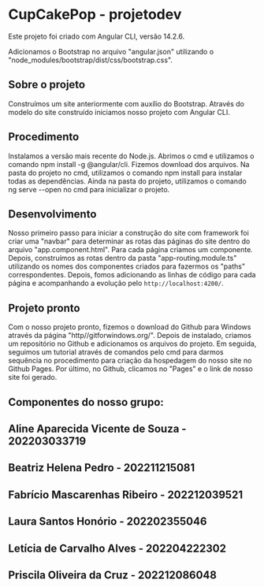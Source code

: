 # CupCakePop - projetodev

Este projeto foi criado com Angular CLI, versão 14.2.6.

Adicionamos o Bootstrap no arquivo "angular.json" utilizando o "node_modules/bootstrap/dist/css/bootstrap.css".

## Sobre o projeto

Construímos um site anteriormente com auxílio do Bootstrap.
Através do modelo do site construído iniciamos nosso projeto com Angular CLI.

## Procedimento

Instalamos a versão mais recente do Node.js.
Abrimos o cmd e utilizamos o comando npm install -g @angular/cli.
Fizemos download dos arquivos.
Na pasta do projeto no cmd, utilizamos o comando npm install para instalar todas as dependências.
Ainda na pasta do projeto, utilizamos o comando ng serve --open no cmd para inicializar o projeto.

## Desenvolvimento

Nosso primeiro passo para iniciar a construção do site com framework foi criar uma "navbar" para determinar as rotas das páginas do site dentro do arquivo "app.component.html".
Para cada página criamos um componente.
Depois, construímos as rotas dentro da pasta "app-routing.module.ts" utilizando os nomes dos componentes criados para fazermos os "paths" correspondentes.
Depois, fomos adicionando as linhas de código para cada página e acompanhando a evolução pelo `http://localhost:4200/`.

## Projeto pronto

Com o nosso projeto pronto, fizemos o download do Github para Windows através da página "http//gitforwindows.org/".
Depois de instalado, criamos um repositório no Github e adicionamos os arquivos do projeto.
Em seguida, seguimos um tutorial através de comandos pelo cmd para darmos sequência no procedimento para criação da hospedagem do nosso site no Github Pages.
Por último, no Github, clicamos no "Pages" e o link de nosso site foi gerado.

## Componentes do nosso grupo:

## Aline Aparecida Vicente de Souza - 202203033719 
## Beatriz Helena Pedro - 202211215081
## Fabrício Mascarenhas Ribeiro - 202212039521  
## Laura Santos Honório - 202202355046 
## Letícia de Carvalho Alves - 202204222302
## Priscila Oliveira da Cruz - 202212086048